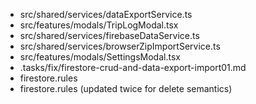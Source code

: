 - src/shared/services/dataExportService.ts
- src/features/modals/TripLogModal.tsx
- src/shared/services/firebaseDataService.ts
- src/shared/services/browserZipImportService.ts
- src/features/modals/SettingsModal.tsx
- .tasks/fix/firestore-crud-and-data-export-import01.md
 - firestore.rules
 - firestore.rules (updated twice for delete semantics)
